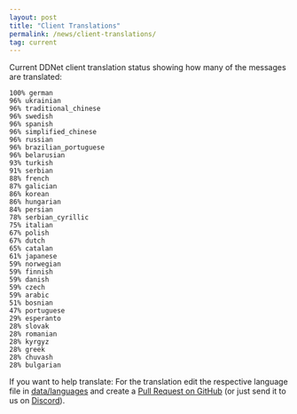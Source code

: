 ```yaml
---
layout: post
title: "Client Translations"
permalink: /news/client-translations/
tag: current
---
```


Current DDNet client translation status showing how many of the messages are translated:

```
100% german
96% ukrainian
96% traditional_chinese
96% swedish
96% spanish
96% simplified_chinese
96% russian
96% brazilian_portuguese
96% belarusian
93% turkish
91% serbian
88% french
87% galician
86% korean
86% hungarian
84% persian
78% serbian_cyrillic
75% italian
67% polish
67% dutch
65% catalan
61% japanese
59% norwegian
59% finnish
59% danish
59% czech
59% arabic
51% bosnian
47% portuguese
29% esperanto
28% slovak
28% romanian
28% kyrgyz
28% greek
28% chuvash
28% bulgarian
```

If you want to help translate: For the translation edit the respective language file in [data/languages](https://github.com/ddnet/ddnet/tree/master/data/languages) and create a [Pull Request on GitHub](https://github.com/ddnet/ddnet/) (or just send it to us on [Discord](/discord/)).
